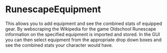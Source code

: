 # RunescapeEquipment
This allows you to add equipment and see the combined stats of equipped gear.
By webscraping the Wikipedia for the game Oldschool Runescape information on the specified equipment is imported and stored.
In the GUI you can then select equipment from the appropriate drop down boxes and see the combined stats your character would have.

